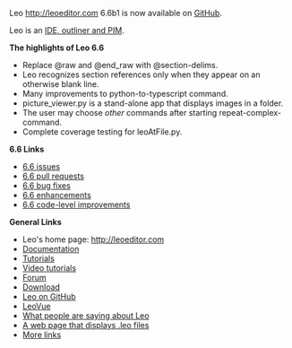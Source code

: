 Leo http://leoeditor.com 6.6b1 is now available on [GitHub](https://github.com/leo-editor/leo-editor).

Leo is an [IDE, outliner and PIM](http://leoeditor.com/preface.html).

**The highlights of Leo 6.6**

- Replace @raw and @end_raw with @section-delims.
- Leo recognizes section references only when they appear on an otherwise blank line.
- Many improvements to python-to-typescript command.
- picture_viewer.py is a stand-alone app that displays images in a folder.
- The user may choose *other* commands after starting repeat-complex-command.
- Complete coverage testing for leoAtFile.py.

**6.6 Links**

- [6.6 issues](https://github.com/leo-editor/leo-editor/issues?q=is%3Aissue+milestone%3A6.6)
- [6.6 pull requests](https://github.com/leo-editor/leo-editor/pulls?q=is%3Apr+milestone%3A6.6)
- [6.6 bug fixes](https://github.com/leo-editor/leo-editor/issues?q=label%3Abug+milestone%3A6.6+)
- [6.6 enhancements](https://github.com/leo-editor/leo-editor/issues?q=is%3Aissue+milestone%3A6.6+label%3Aenhancement+)
- [6.6 code-level improvements](https://github.com/leo-editor/leo-editor/issues?q=milestone%3A6.6+label%3Acode+)

**General Links**

- Leo's home page: http://leoeditor.com
- [Documentation](http://leoeditor.com/leo_toc.html)
- [Tutorials](http://leoeditor.com/tutorial.html)
- [Video tutorials](http://leoeditor.com/screencasts.html)
- [Forum](http://groups.google.com/group/leo-editor)
- [Download](http://sourceforge.net/projects/leo/files/)
- [Leo on GitHub](https://github.com/leo-editor/leo-editor)
- [LeoVue](https://github.com/kaleguy/leovue#leo-vue)
- [What people are saying about Leo](http://leoeditor.com/testimonials.html)
- [A web page that displays .leo files](http://leoeditor.com/load-leo.html)
- [More links](http://leoeditor.com/leoLinks.html)
